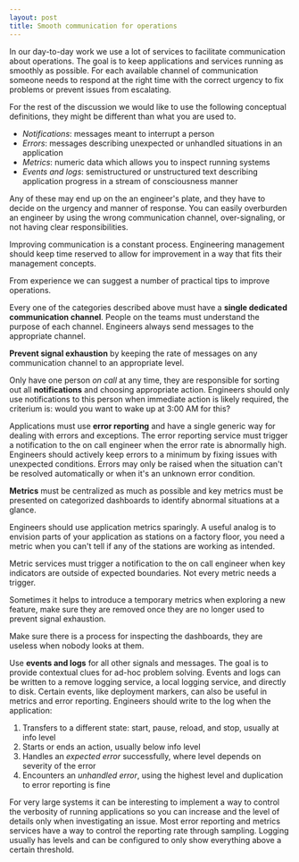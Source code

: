 ```yaml
---
layout: post
title: Smooth communication for operations
---
```


In our day-to-day work we use a lot of services to facilitate communication about operations. The goal is to keep applications and services running as smoothly as possible. For each available channel of communication someone needs to respond at the right time with the correct urgency to fix problems or prevent issues from escalating.

For the rest of the discussion we would like to use the following conceptual definitions, they might be different than what you are used to.

* *Notifications*: messages meant to interrupt a person
* *Errors*: messages describing unexpected or unhandled situations in an application
* *Metrics*: numeric data which allows you to inspect running systems
* *Events and logs*: semistructured or unstructured text describing application progress in a stream of consciousness manner

Any of these may end up on the an engineer's plate, and they have to decide on the urgency and manner of response. You can easily overburden an engineer by using the wrong communication channel, over-signaling, or not having clear responsibilities.

Improving communication is a constant process. Engineering management should keep time reserved to allow for improvement in a way that fits their management concepts.

From experience we can suggest a number of practical tips to improve operations.

Every one of the categories described above must have a **single dedicated communication channel**. People on the teams must understand the purpose of each channel. Engineers always send messages to the appropriate channel.

**Prevent signal exhaustion** by keeping the rate of messages on any communication channel to an appropriate level. 

Only have one person *on call* at any time, they are responsible for sorting out all **notifications** and choosing appropriate action. Engineers should only use notifications to this person when immediate action is likely required, the criterium is: would you want to wake up at 3:00 AM for this?

Applications must use **error reporting** and have a single generic way for dealing with errors and exceptions. The error reporting service must trigger a notification to the on call engineer when the error rate is abnormally high. Engineers should actively keep errors to a minimum by fixing issues with unexpected conditions. Errors may only be raised when the situation can't be resolved automatically or when it's an unknown error condition.

**Metrics** must be centralized as much as possible and key metrics must be presented on categorized dashboards to identify abnormal situations at a glance.

Engineers should use application metrics sparingly. A useful analog is to envision parts of your application as stations on a factory floor, you need a metric when you can't tell if any of the stations are working as intended.

Metric services must trigger a notification to the on call engineer when key indicators are outside of expected boundaries. Not every metric needs a trigger.

Sometimes it helps to introduce a temporary metrics when exploring a new feature, make sure they are removed once they are no longer used to prevent signal exhaustion.

Make sure there is a process for inspecting the dashboards, they are useless when nobody looks at them.

Use **events and logs** for all other signals and messages. The goal is to provide contextual clues for ad-hoc problem solving. Events and logs can be written to a remove logging service, a local logging service, and directly to disk. Certain events, like deployment markers, can also be useful in metrics and error reporting. Engineers should write to the log when the application:

1. Transfers to a different state: start, pause, reload, and stop, usually at info level
2. Starts or ends an action, usually below info level
2. Handles an *expected error* successfully, where level depends on severity of the error
3. Encounters an *unhandled error*, using the highest level and duplication to error reporting is fine

For very large systems it can be interesting to implement a way to control the verbosity of running applications so you can increase and the level of details only when investigating an issue. Most error reporting and metrics services have a way to control the reporting rate through sampling. Logging usually has levels and can be configured to only show everything above a certain threshold.
